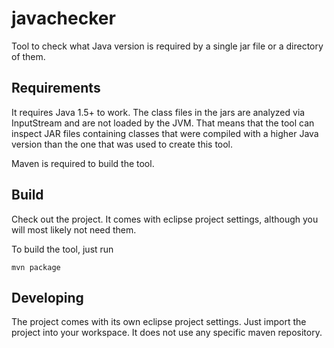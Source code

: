 # javachecker
Tool to check what Java version is required by a single jar file or a directory of them.


## Requirements

It requires Java 1.5+ to work. The class files in the jars are analyzed via InputStream and are not loaded by the JVM.
That means that the tool can inspect JAR files containing classes that were compiled with a higher Java version than the
one that was used to create this tool.

Maven is required to build the tool. 

## Build

Check out the project. It comes with eclipse project settings, although you will most likely not need them.

To build the tool, just run

    mvn package
    
## Developing

The project comes with its own eclipse project settings. Just import the project into your workspace. It does not use any specific
maven repository.